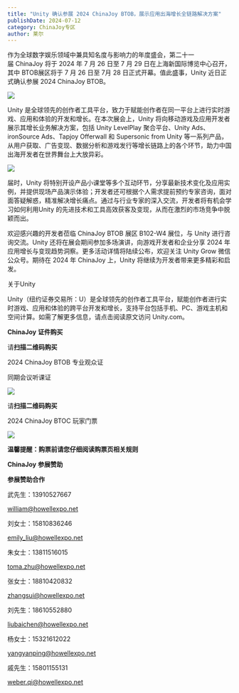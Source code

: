 ```yaml
---
title: "Unity 确认参展 2024 ChinaJoy BTOB，展示应用出海增长全链路解决方案"
publishDate: 2024-07-12
category: ChinaJoy专区
author: 莱尔
---
```


作为全球数字娱乐领域中兼具知名度与影响力的年度盛会，第二十一届 ChinaJoy 将于 2024 年 7 月 26 日至 7 月 29 日在上海新国际博览中心召开，其中 BTOB展区将于 7 月 26 日至 7月 28 日正式开幕。值此盛事，Unity 近日正式确认参展 2024 ChinaJoy BTOB。

![](https://ec-net-1251389766.cos.ap-shanghai.myqcloud.com/wp-content/uploads/2024/07/20240712224532813.png)

Unity 是全球领先的创作者工具平台，致力于赋能创作者在同一平台上进行实时游戏、应用和体验的开发和增长。在本次展会上，Unity 将向移动游戏及应用开发者展示其增长业务解决方案，包括 Unity LevelPlay 聚合平台、Unity Ads、ironSource Ads、Tapjoy Offerwall 和 Supersonic from Unity 等一系列产品，从用户获取、广告变现、数据分析和游戏发行等增长链路上的各个环节，助力中国出海开发者在世界舞台上大放异彩。

![](https://ec-net-1251389766.cos.ap-shanghai.myqcloud.com/wp-content/uploads/2024/07/20240712224535965.png)

届时，Unity 将特别开设产品小课堂等多个互动环节，分享最新技术变化及应用实例，并提供现场产品演示体验；开发者还可根据个人需求提前预约专家咨询，面对面答疑解惑，精准解决增长痛点。通过与行业专家的深入交流，开发者将有机会学习如何利用Unity 的先进技术和工具高效获客及变现，从而在激烈的市场竞争中脱颖而出。

欢迎感兴趣的开发者莅临 ChinaJoy BTOB 展区 B102-W4 展位，与 Unity 进行咨询交流。Unity 还将在展会期间参加多场演讲，向游戏开发者和企业分享 2024 年应用增长与变现趋势洞察。更多活动详情将陆续公布，欢迎关注 Unity Grow 微信公众号。期待在 2024 年 ChinaJoy 上，Unity 将继续为开发者带来更多精彩和启发。

关于Unity

Unity（纽约证券交易所：U）是全球领先的创作者工具平台，赋能创作者进行实时游戏、应用和体验的跨平台开发和增长，支持平台包括手机、PC、游戏主机和空间计算。如需了解更多信息，请点击阅读原文访问 Unity.com。

**ChinaJoy** **证件购买**

  
请**扫描二维码购买**

2024 ChinaJoy BTOB 专业观众证

同期会议听课证

![](https://ec-net-1251389766.cos.ap-shanghai.myqcloud.com/wp-content/uploads/2024/07/20240712224537567.png)

请**扫描二维码购买**

2024 ChinaJoy BTOC 玩家门票

![](https://ec-net-1251389766.cos.ap-shanghai.myqcloud.com/wp-content/uploads/2024/07/20240712224541465.png)

**温馨提醒：购票前请您仔细阅读购票页相关规则**

**ChinaJoy** **参展赞助**

**参展赞助合作**

武先生：13910527667

[william@howellexpo.net](mailto:william@howellexpo.net)

刘女士：15810836246

[emily\_liu@howellexpo.net](mailto:emily_liu@howellexpo.net)

朱女士：13811516015

[toma.zhu@howellexpo.net](mailto:toma.zhu@howellexpo.net)

张女士：18810420832

[zhangsui@howellexpo.net](mailto:zhangsui@howellexpo.net)

刘先生：18610552880

[liubaichen@howellexpo.net](mailto:liubaichen@howellexpo.net)

杨女士：15321612022

[yangyanping@howellexpo.net](mailto:yangyanping@howellexpo.net)

戚先生：15801155131

weber.qi@howellexpo.net
